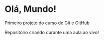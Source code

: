 # Olá, Mundo!
 Primeiro projeto do curso de Git e GitHub

Repositório criando durante uma aula ao vivo!
